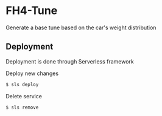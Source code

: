 # FH4-Tune
Generate a base tune based on the car's weight distribution

## Deployment
Deployment is done through Serverless framework

Deploy new changes
```sh
$ sls deploy
```

Delete service
```sh
$ sls remove
```
